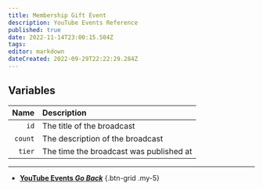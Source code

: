 ```yaml
---
title: Membership Gift Event
description: YouTube Events Reference
published: true
date: 2022-11-14T23:00:15.504Z
tags: 
editor: markdown
dateCreated: 2022-09-29T22:22:29.284Z
---
```


## Variables
Name | Description
----:|:------------
`id` | The title of the broadcast
`count` | The description of the broadcast
`tier` | The time the broadcast was published at

---

- [<i class="mdi mdi-chevron-left"></i>**YouTube Events *Go Back***](/en/Platforms/YouTube/Events)
{.btn-grid .my-5}